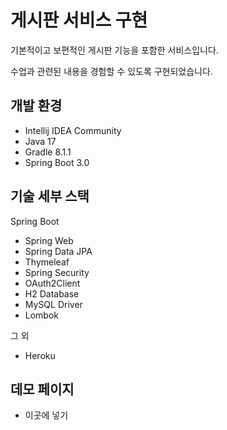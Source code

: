 # 게시판 서비스 구현

기본적이고 보편적인 게시판 기능을 포함한 서비스입니다. 

수업과 관련된 내용을 경험할 수 있도록 구현되었습니다.

## 개발 환경

* Intellij IDEA Community
* Java 17
* Gradle 8.1.1
* Spring Boot 3.0

## 기술 세부 스택

Spring Boot
* Spring Web
* Spring Data JPA
* Thymeleaf
* Spring Security
* OAuth2Client
* H2 Database
* MySQL Driver
* Lombok

그 외

* Heroku

## 데모 페이지

*  이곳에 넣기
